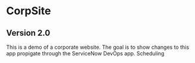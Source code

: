 # CorpSite

## Version 2.0

This is a demo of a corporate website.  The goal is to show changes to this app propigate through the ServiceNow DevOps app. Scheduling
